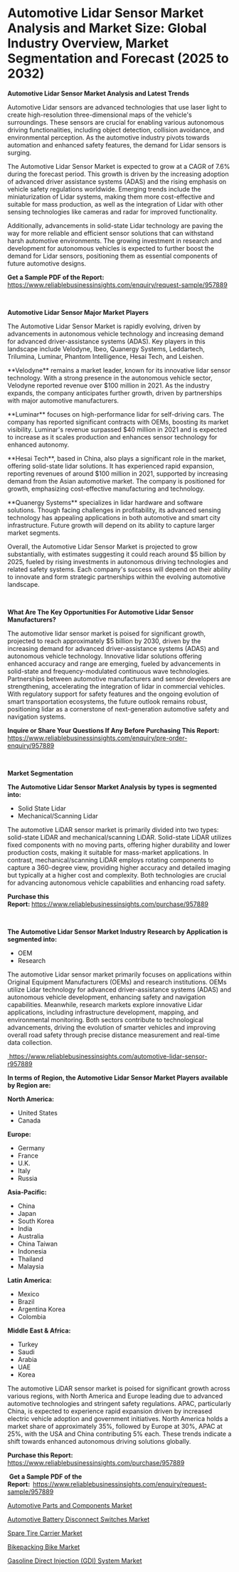 <p><h1>Automotive Lidar Sensor Market Analysis and Market Size: Global Industry Overview, Market Segmentation and Forecast (2025 to 2032)</h1></p><p><strong>Automotive Lidar Sensor Market Analysis and Latest Trends</strong></p>
<p><p>Automotive Lidar sensors are advanced technologies that use laser light to create high-resolution three-dimensional maps of the vehicle's surroundings. These sensors are crucial for enabling various autonomous driving functionalities, including object detection, collision avoidance, and environmental perception. As the automotive industry pivots towards automation and enhanced safety features, the demand for Lidar sensors is surging.</p><p>The Automotive Lidar Sensor Market is expected to grow at a CAGR of 7.6% during the forecast period. This growth is driven by the increasing adoption of advanced driver assistance systems (ADAS) and the rising emphasis on vehicle safety regulations worldwide. Emerging trends include the miniaturization of Lidar systems, making them more cost-effective and suitable for mass production, as well as the integration of Lidar with other sensing technologies like cameras and radar for improved functionality.</p><p>Additionally, advancements in solid-state Lidar technology are paving the way for more reliable and efficient sensor solutions that can withstand harsh automotive environments. The growing investment in research and development for autonomous vehicles is expected to further boost the demand for Lidar sensors, positioning them as essential components of future automotive designs.</p></p>
<p><strong>Get a Sample PDF of the Report:&nbsp;</strong> <a href="https://www.reliablebusinessinsights.com/enquiry/request-sample/957889?utm_campaign=1138&utm_medium=2&utm_source=Github&utm_content=ia&utm_term=30032025&utm_id=automotive-lidar-sensor">https://www.reliablebusinessinsights.com/enquiry/request-sample/957889</a></p>
<p>&nbsp;</p>
<p><strong>Automotive Lidar Sensor Major Market Players</strong></p>
<p><p>The Automotive Lidar Sensor Market is rapidly evolving, driven by advancements in autonomous vehicle technology and increasing demand for advanced driver-assistance systems (ADAS). Key players in this landscape include Velodyne, Ibeo, Quanergy Systems, Leddartech, Trilumina, Luminar, Phantom Intelligence, Hesai Tech, and Leishen.</p><p>**Velodyne** remains a market leader, known for its innovative lidar sensor technology. With a strong presence in the autonomous vehicle sector, Velodyne reported revenue over $100 million in 2021. As the industry expands, the company anticipates further growth, driven by partnerships with major automotive manufacturers.</p><p>**Luminar** focuses on high-performance lidar for self-driving cars. The company has reported significant contracts with OEMs, boosting its market visibility. Luminar's revenue surpassed $40 million in 2021 and is expected to increase as it scales production and enhances sensor technology for enhanced autonomy.</p><p>**Hesai Tech**, based in China, also plays a significant role in the market, offering solid-state lidar solutions. It has experienced rapid expansion, reporting revenues of around $100 million in 2021, supported by increasing demand from the Asian automotive market. The company is positioned for growth, emphasizing cost-effective manufacturing and technology.</p><p>**Quanergy Systems** specializes in lidar hardware and software solutions. Though facing challenges in profitability, its advanced sensing technology has appealing applications in both automotive and smart city infrastructure. Future growth will depend on its ability to capture larger market segments.</p><p>Overall, the Automotive Lidar Sensor Market is projected to grow substantially, with estimates suggesting it could reach around $5 billion by 2025, fueled by rising investments in autonomous driving technologies and related safety systems. Each company's success will depend on their ability to innovate and form strategic partnerships within the evolving automotive landscape.</p></p>
<p>&nbsp;</p>
<p><strong>What Are The Key Opportunities For Automotive Lidar Sensor Manufacturers?</strong></p>
<p><p>The automotive lidar sensor market is poised for significant growth, projected to reach approximately $5 billion by 2030, driven by the increasing demand for advanced driver-assistance systems (ADAS) and autonomous vehicle technology. Innovative lidar solutions offering enhanced accuracy and range are emerging, fueled by advancements in solid-state and frequency-modulated continuous wave technologies. Partnerships between automotive manufacturers and sensor developers are strengthening, accelerating the integration of lidar in commercial vehicles. With regulatory support for safety features and the ongoing evolution of smart transportation ecosystems, the future outlook remains robust, positioning lidar as a cornerstone of next-generation automotive safety and navigation systems.</p></p>
<p><strong>Inquire or Share Your Questions If Any Before Purchasing This Report:</strong> <a href="https://www.reliablebusinessinsights.com/enquiry/pre-order-enquiry/957889?utm_campaign=1138&utm_medium=2&utm_source=Github&utm_content=ia&utm_term=30032025&utm_id=automotive-lidar-sensor">https://www.reliablebusinessinsights.com/enquiry/pre-order-enquiry/957889</a></p>
<p>&nbsp;</p>
<p><strong>Market Segmentation</strong></p>
<p><strong>The Automotive Lidar Sensor Market Analysis by types is segmented into:</strong></p>
<p><ul><li>Solid State Lidar</li><li>Mechanical/Scanning Lidar</li></ul></p>
<p><p>The automotive LiDAR sensor market is primarily divided into two types: solid-state LiDAR and mechanical/scanning LiDAR. Solid-state LiDAR utilizes fixed components with no moving parts, offering higher durability and lower production costs, making it suitable for mass-market applications. In contrast, mechanical/scanning LiDAR employs rotating components to capture a 360-degree view, providing higher accuracy and detailed imaging but typically at a higher cost and complexity. Both technologies are crucial for advancing autonomous vehicle capabilities and enhancing road safety.</p></p>
<p><strong>Purchase this Report:&nbsp;</strong><a href="https://www.reliablebusinessinsights.com/purchase/957889?utm_campaign=1138&utm_medium=2&utm_source=Github&utm_content=ia&utm_term=30032025&utm_id=automotive-lidar-sensor">https://www.reliablebusinessinsights.com/purchase/957889</a></p>
<p>&nbsp;</p>
<p><strong>The Automotive Lidar Sensor Market Industry Research by Application is segmented into:</strong></p>
<p><ul><li>OEM</li><li>Research</li></ul></p>
<p><p>The automotive Lidar sensor market primarily focuses on applications within Original Equipment Manufacturers (OEMs) and research institutions. OEMs utilize Lidar technology for advanced driver-assistance systems (ADAS) and autonomous vehicle development, enhancing safety and navigation capabilities. Meanwhile, research markets explore innovative Lidar applications, including infrastructure development, mapping, and environmental monitoring. Both sectors contribute to technological advancements, driving the evolution of smarter vehicles and improving overall road safety through precise distance measurement and real-time data collection.</p></p>
<p><a href="https://www.reliablebusinessinsights.com/automotive-lidar-sensor-r957889?utm_campaign=1138&utm_medium=2&utm_source=Github&utm_content=ia&utm_term=30032025&utm_id=automotive-lidar-sensor">&nbsp;https://www.reliablebusinessinsights.com/automotive-lidar-sensor-r957889</a></p>
<p><strong>In terms of Region, the Automotive Lidar Sensor Market Players available by Region are:</strong></p>
<p>
    <p> <strong> North America: </strong>
        <ul>
            <li>United States</li>
            <li>Canada</li>
        </ul>
        </p> 
    <p> <strong> Europe: </strong>
        <ul>
            <li>Germany</li>
            <li>France</li>
            <li>U.K.</li>
            <li>Italy</li>
            <li>Russia</li>
        </ul>
        </p> 
    <p> <strong> Asia-Pacific: </strong>
        <ul>
            <li>China</li>
            <li>Japan</li>
            <li>South Korea</li>
            <li>India</li>
            <li>Australia</li>
            <li>China Taiwan</li>
            <li>Indonesia</li>
            <li>Thailand</li>
            <li>Malaysia</li>
        </ul>
        </p> 
    <p> <strong> Latin America: </strong>
        <ul>
            <li>Mexico</li>
            <li>Brazil</li>
            <li>Argentina Korea</li>
            <li>Colombia</li>
        </ul>
        </p> 
    <p> <strong> Middle East & Africa: </strong>
        <ul>
            <li>Turkey</li>
            <li>Saudi</li>
            <li>Arabia</li>
            <li>UAE</li>
            <li>Korea</li>
        </ul>
    </p>
    </p>
<p><p>The automotive LiDAR sensor market is poised for significant growth across various regions, with North America and Europe leading due to advanced automotive technologies and stringent safety regulations. APAC, particularly China, is expected to experience rapid expansion driven by increased electric vehicle adoption and government initiatives. North America holds a market share of approximately 35%, followed by Europe at 30%, APAC at 25%, with the USA and China contributing 5% each. These trends indicate a shift towards enhanced autonomous driving solutions globally.</p></p>
<p><strong>Purchase this Report: </strong><a href="https://www.reliablebusinessinsights.com/purchase/957889?utm_campaign=1138&utm_medium=2&utm_source=Github&utm_content=ia&utm_term=30032025&utm_id=automotive-lidar-sensor">https://www.reliablebusinessinsights.com/purchase/957889</a></p>
<p>&nbsp;<strong>Get a Sample PDF of the Report:&nbsp;&nbsp;</strong><a href="https://www.reliablebusinessinsights.com/enquiry/request-sample/957889?utm_campaign=1138&utm_medium=2&utm_source=Github&utm_content=ia&utm_term=30032025&utm_id=automotive-lidar-sensor">https://www.reliablebusinessinsights.com/enquiry/request-sample/957889</a></p>
<p><strong></strong></p>
<p><p><a href="https://github.com/haklagjbj/Market-Research-Report-List-1/blob/main/automotive-parts-and-components-market.md?utm_campaign=1138&utm_medium=2&utm_source=Github&utm_content=ia&utm_term=30032025&utm_id=automotive-lidar-sensor">Automotive Parts and Components Market</a></p><p><a href="https://github.com/guyerkanakwu/Market-Research-Report-List-1/blob/main/automotive-battery-disconnect-switches-market.md?utm_campaign=1138&utm_medium=2&utm_source=Github&utm_content=ia&utm_term=30032025&utm_id=automotive-lidar-sensor">Automotive Battery Disconnect Switches Market</a></p><p><a href="https://github.com/tandepinho3p/Market-Research-Report-List-1/blob/main/spare-tire-carrier-market.md?utm_campaign=1138&utm_medium=2&utm_source=Github&utm_content=ia&utm_term=30032025&utm_id=automotive-lidar-sensor">Spare Tire Carrier Market</a></p><p><a href="https://github.com/totrisammir/Market-Research-Report-List-1/blob/main/bikepacking-bike-market.md?utm_campaign=1138&utm_medium=2&utm_source=Github&utm_content=ia&utm_term=30032025&utm_id=automotive-lidar-sensor">Bikepacking Bike Market</a></p><p><a href="https://github.com/latilsmickl8/Market-Research-Report-List-1/blob/main/gasoline-direct-injection-gdi-system-market.md?utm_campaign=1138&utm_medium=2&utm_source=Github&utm_content=ia&utm_term=30032025&utm_id=automotive-lidar-sensor">Gasoline Direct Injection (GDI) System Market</a></p></p>